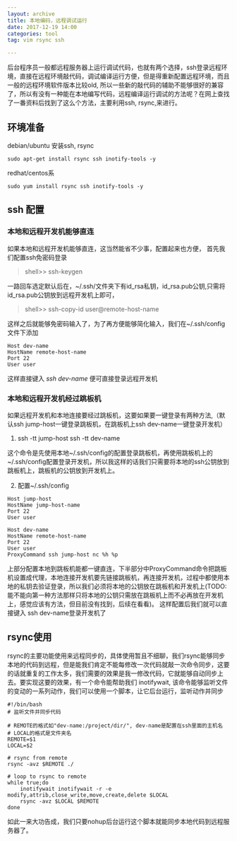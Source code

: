 ```yaml
---
layout: archive
title: 本地编码，远程调试运行
date: 2017-12-19 14:00
categories: tool
tag: vim rsync ssh

---
```

后台程序员一般都远程服务器上运行调试代码，也就有两个选择，ssh登录远程环境，直接在远程环境敲代码，调试编译运行方便，但是得重新配置远程环境，而且一般的远程环境软件版本比较old,  所以一些新的敲代码的辅助不能够很好的兼容了，所以有没有一种能在本地编写代码，远程编译运行调试的方法呢？在网上查找了一番资料后找到了这么个方法，主要利用ssh, rsync,来进行。

## 环境准备
debian/ubuntu 安装ssh, rsync
```
sudo apt-get install rsync ssh inotify-tools -y
```
redhat/centos系
```
sudo yum install rsync ssh inotify-tools -y
```

## ssh 配置

### 本地和远程开发机能够直连
如果本地和远程开发机能够直连，这当然能省不少事，配置起来也方便，
首先我们配置ssh免密码登录
> shell>> ssh-keygen

一路回车选定默认后在，~/.ssh/文件夹下有id_rsa私钥，id_rsa.pub公钥,只需将id_rsa.pub公钥放到远程开发机上即可，
> shell>> ssh-copy-id user@remote-host-name

这样之后就能够免密码输入了，为了再方便能够简化输入，我们在~/.ssh/config文件下添加
```
Host dev-name
HostName remote-host-name
Port 22
User user
```
这样直接键入 *ssh dev-name* 便可直接登录远程开发机
### 本地和远程开发机经过跳板机
如果远程开发机和本地连接要经过跳板机，这要如果要一键登录有两种方法,（默认ssh jump-host一键登录跳板机，在跳板机上ssh dev-name一键登录开发机）
1. ssh -tt jump-host ssh -tt dev-name

这个命令是先使用本地~/.ssh/config的配置登录跳板机，再使用跳板机上的~/.ssh/config配置登录开发机，所以我这样的话我们只需要将本地的ssh公钥放到跳板机上，跳板机的公钥放到开发机上。

2. 配置~/.ssh/config

```
Host jump-host
HostName jump-host-name
Port 22
User user

Host dev-name
HostName remote-host-name
Port 22
User user
ProxyCommand ssh jump-host nc %h %p
```
上部分配置本地到跳板机能都一键直连，下半部分中ProxyCommand命令把跳板机设置成代理，本地连接开发机要先链接跳板机，再连接开发机，过程中都使用本地的私钥去验证登录，所以我们必须将本地的公钥放在跳板机和开发机上(TODO: 能不能向第一种方法那样只将本地的公钥只需放在跳板机上而不必再放在开发机上，感觉应该有方法，但目前没有找到，后续在看看)。
这样配置后我们就可以直接键入 ssh dev-name登录开发机了

## rsync使用
rsync的主要功能使用来远程同步的，具体使用暂且不细聊，我们rsync能够同步本地的代码到远程，但是能我们肯定不能每修改一次代码就敲一次命令同步，这要的话就重复的工作太多，我们需要的效果是我一修改代码，它就能够自动同步上去。要实现这要的效果，有一个命令能帮助我们 inotifywait, 该命令能够监听文件的变动的一系列动作，我们可以使用一个脚本，让它后台运行，监听动作并同步
```
#!/bin/bash
# 监听文件并同步代码

# REMOTE的格式如"dev-name:/project/dir/", dev-name是配置在ssh里面的主机名
# LOCAL的格式是文件夹名
REMOTE=$1
LOCAL=$2

# rsync from remote
rsync -avz $REMOTE ./

# loop to rsync to remote
while true;do
    inotifywait inotifywait -r -e modify,attrib,close_write,move,create,delete $LOCAL
    rsync -avz $LOCAL $REMOTE
done

```
如此一来大功告成，我们只要nohup后台运行这个脚本就能同步本地代码到远程服务器了。
